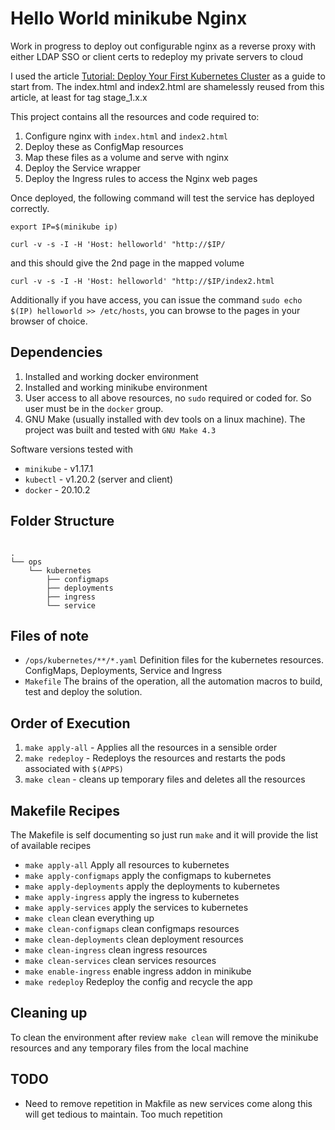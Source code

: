 # Hello World minikube Nginx

Work in progress to deploy out configurable nginx as a reverse proxy with either LDAP SSO or client certs to redeploy my private servers to cloud

I used the article [Tutorial: Deploy Your First Kubernetes Cluster](https://www.appvia.io/blog/tutorial-deploy-kubernetes-cluster "Tutorial: Deploy Your First Kubernetes Cluster") as a guide to start from. The index.html and index2.html are shamelessly reused from this article, at least for tag stage_1.x.x

This project contains all the resources and code required to:

1. Configure nginx with `index.html` and `index2.html`
2. Deploy these as ConfigMap resources
3. Map these files as a volume and serve with nginx
4. Deploy the Service wrapper
5. Deploy the Ingress rules to access the Nginx web pages

Once deployed, the following command will test the service has deployed correctly.

`export IP=$(minikube ip)`

`curl -v -s -I -H 'Host: helloworld' "http://$IP/`

and this should give the 2nd page in the mapped volume

`curl -v -s -I -H 'Host: helloworld' "http://$IP/index2.html`

Additionally if you have access, you can issue the command `sudo echo $(IP) helloworld >> /etc/hosts`, you can browse to the pages in your browser of choice.

## Dependencies

1. Installed and working docker environment
2. Installed and working minikube environment
3. User access to all above resources, no `sudo` required or coded for. So user must be in the `docker` group.
4. GNU Make (usually installed with dev tools on a linux machine). The project was built and tested with `GNU Make 4.3`

Software versions tested with

- `minikube` - v1.17.1
- `kubectl` - v1.20.2 (server and client)
- `docker` - 20.10.2

## Folder Structure

```text

.
└── ops
    └── kubernetes
        ├── configmaps
        ├── deployments
        ├── ingress
        └── service

```

## Files of note

- `/ops/kubernetes/**/*.yaml` Definition files for the kubernetes resources. ConfigMaps, Deployments, Service and Ingress
- `Makefile` The brains of the operation, all the automation macros to build, test and deploy the solution.

## Order of Execution

1. `make apply-all` - Applies all the resources in a sensible order
2. `make redeploy` - Redeploys the resources and restarts the pods associated with `$(APPS)`
3. `make clean` - cleans up temporary files and deletes all the resources

## Makefile Recipes

The Makefile is self documenting so just run `make` and it will provide the list of available recipes

- `make apply-all` Apply all resources to kubernetes
- `make apply-configmaps` apply the configmaps to kubernetes
- `make apply-deployments` apply the deployments to kubernetes
- `make apply-ingress` apply the ingress to kubernetes
- `make apply-services` apply the services to kubernetes
- `make clean` clean everything up
- `make clean-configmaps` clean configmaps resources
- `make clean-deployments` clean deployment resources
- `make clean-ingress` clean ingress resources
- `make clean-services` clean services resources
- `make enable-ingress` enable ingress addon in minikube
- `make redeploy` Redeploy the config and recycle the app

## Cleaning up

To clean the environment after review `make clean` will remove the minikube resources and any temporary files from the local machine

## TODO

- Need to remove repetition in Makfile as new services come along this will get tedious to maintain. Too much repetition
